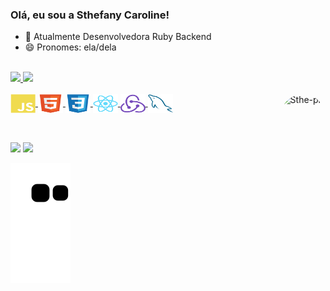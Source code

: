 ### Olá, eu sou a Sthefany Caroline! 
- 🔭 Atualmente Desenvolvedora Ruby Backend 
- 😄 Pronomes: ela/dela
  
<br>
  <div align="flex">
  <a href="https://github.com/sthecso">
  <img height="180em" src="https://github-readme-stats.vercel.app/api?username=sthecso&show_icons=true&theme=aura_dark&include_all_commits=true&count_private=true"/>
  <img height="180em" src="https://github-readme-stats.vercel.app/api/top-langs/?username=sthecso&layout=compact&langs_count=7&theme=aura_dark"/>
</div>
  
 <div>
   <div style="display: inline_block"><br>
  <img align="center" alt="Sthe-Js" height="30" width="40" src="https://raw.githubusercontent.com/devicons/devicon/master/icons/javascript/javascript-plain.svg">
  <img align="center" alt="Sthe-HTML" height="30" width="40" src="https://raw.githubusercontent.com/devicons/devicon/master/icons/html5/html5-original.svg">
  <img align="center" alt="Sthe-CSS" height="30" width="40" src="https://raw.githubusercontent.com/devicons/devicon/master/icons/css3/css3-original.svg">
  <img align="center" alt="Sthe-React" height="30" width="40" src="https://raw.githubusercontent.com/devicons/devicon/master/icons/react/react-original.svg">
  <img align="center" alt="Sthe-Redux" height="30" width="40" src="https://raw.githubusercontent.com/devicons/devicon/master/icons/redux/redux-original.svg">
  <img align="center" alt="Sthe-SQL" height="30" width="40" src="https://raw.githubusercontent.com/devicons/devicon/master/icons/mysql/mysql-original.svg">
  <img align="right" alt="Sthe-pic" height="180em" style="border-radius:50px;" src="https://cdn.discordapp.com/attachments/918892995099623494/918893069347225711/download20211205124025.png">
   </div>
</div>
  
  ##

<div><br>
  <a href = "mailto:sthecarol0411@gmail.com"><img src="https://img.shields.io/badge/-Gmail-%23333?style=for-the-badge&logo=gmail&logoColor=white" target="_blank"></a>
  <a href="https://www.linkedin.com/in/sthefany-caroline/" target="_blank"><img src="https://img.shields.io/badge/-LinkedIn-%230077B5?style=for-the-badge&logo=linkedin&logoColor=white" target="_blank"></a> 
  
 ![Snake animation](https://github.com/sthecso/sthecso/blob/output/github-contribution-grid-snake.svg)
</div>

